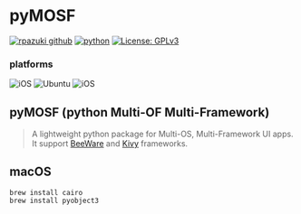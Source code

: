 # pyMOSF

[![rpazuki github](https://img.shields.io/badge/GitHub-rpazuki-181717.svg?style=flat&logo=github)](https://github.com/rpazuki)
[![python](https://img.shields.io/badge/Python-3.10-3776AB.svg?style=flat&logo=python&logoColor=white)](https://www.python.org)
[![License: GPLv3](https://img.shields.io/badge/License-GPLv3-blue.svg)](https://www.gnu.org/licenses/gpl-3.0)

### platforms
![iOS](https://img.shields.io/badge/macOS-999999.svg?style=flat&logo=apple)
![Ubuntu](https://img.shields.io/badge/Ubuntu-E95420?style=flat&logo=ubuntu&logoColor=white)
![iOS](https://img.shields.io/badge/iOS-999999.svg?style=flat&logo=apple)

## pyMOSF (python Multi-OF Multi-Framework)
> A lightweight python package for Multi-OS, Multi-Framework UI apps. It support [BeeWare](https://beeware.org/) and [Kivy](https://kivy.org/) frameworks.

## macOS

```
brew install cairo
brew install pyobject3

```


